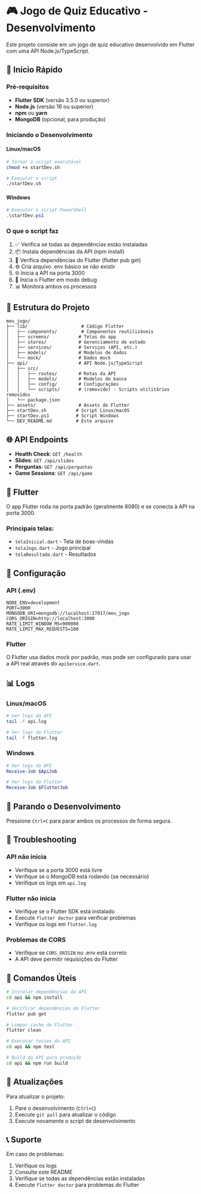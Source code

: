 # 🎮 Jogo de Quiz Educativo - Desenvolvimento

Este projeto consiste em um jogo de quiz educativo desenvolvido em Flutter com uma API Node.js/TypeScript.

## 🚀 Início Rápido

### Pré-requisitos

- **Flutter SDK** (versão 3.5.0 ou superior)
- **Node.js** (versão 16 ou superior)
- **npm** ou **yarn**
- **MongoDB** (opcional, para produção)

### Iniciando o Desenvolvimento

#### Linux/macOS
```bash
# Tornar o script executável
chmod +x startDev.sh

# Executar o script
./startDev.sh
```

#### Windows
```powershell
# Executar o script PowerShell
.\startDev.ps1
```

### O que o script faz

1. ✅ Verifica se todas as dependências estão instaladas
2. 📦 Instala dependências da API (npm install)
3. 📱 Verifica dependências do Flutter (flutter pub get)
4. ⚙️ Cria arquivo .env básico se não existir
5. 🌐 Inicia a API na porta 3000
6. 📱 Inicia o Flutter em modo debug
7. 📊 Monitora ambos os processos

## 📁 Estrutura do Projeto

```
meu_jogo/
├── lib/                    # Código Flutter
│   ├── components/         # Componentes reutilizáveis
│   ├── screens/           # Telas do app
│   ├── stores/            # Gerenciamento de estado
│   ├── services/          # Serviços (API, etc.)
│   ├── models/            # Modelos de dados
│   └── mock/              # Dados mock
├── api/                   # API Node.js/TypeScript
│   ├── src/
│   │   ├── routes/        # Rotas da API
│   │   ├── models/        # Modelos do banco
│   │   ├── config/        # Configurações
│   │   └── scripts/       # (removido) - Scripts utilitários removidos
│   └── package.json
├── assets/                # Assets do Flutter
├── startDev.sh           # Script Linux/macOS
├── startDev.ps1          # Script Windows
└── DEV_README.md         # Este arquivo
```

## 🌐 API Endpoints

- **Health Check**: `GET /health`
- **Slides**: `GET /api/slides`
- **Perguntas**: `GET /api/perguntas`
- **Game Sessions**: `GET /api/game`

## 📱 Flutter

O app Flutter roda na porta padrão (geralmente 8080) e se conecta à API na porta 3000.

### Principais telas:
- `telaInicial.dart` - Tela de boas-vindas
- `telaJogo.dart` - Jogo principal
- `telaResultado.dart` - Resultados

## 🔧 Configuração

### API (.env)
```env
NODE_ENV=development
PORT=3000
MONGODB_URI=mongodb://localhost:27017/meu_jogo
CORS_ORIGIN=http://localhost:3000
RATE_LIMIT_WINDOW_MS=900000
RATE_LIMIT_MAX_REQUESTS=100
```

### Flutter
O Flutter usa dados mock por padrão, mas pode ser configurado para usar a API real através do `apiService.dart`.

## 📊 Logs

### Linux/macOS
```bash
# Ver logs da API
tail -f api.log

# Ver logs do Flutter
tail -f flutter.log
```

### Windows
```powershell
# Ver logs da API
Receive-Job $ApiJob

# Ver logs do Flutter
Receive-Job $FlutterJob
```

## 🛑 Parando o Desenvolvimento

Pressione `Ctrl+C` para parar ambos os processos de forma segura.

## 🐛 Troubleshooting

### API não inicia
- Verifique se a porta 3000 está livre
- Verifique se o MongoDB está rodando (se necessário)
- Verifique os logs em `api.log`

### Flutter não inicia
- Verifique se o Flutter SDK está instalado
- Execute `flutter doctor` para verificar problemas
- Verifique os logs em `flutter.log`

### Problemas de CORS
- Verifique se `CORS_ORIGIN` no .env está correto
- A API deve permitir requisições do Flutter

## 📝 Comandos Úteis

```bash
# Instalar dependências da API
cd api && npm install

# Verificar dependências do Flutter
flutter pub get

# Limpar cache do Flutter
flutter clean

# Executar testes da API
cd api && npm test

# Build da API para produção
cd api && npm run build
```

## 🔄 Atualizações

Para atualizar o projeto:

1. Pare o desenvolvimento (`Ctrl+C`)
2. Execute `git pull` para atualizar o código
3. Execute novamente o script de desenvolvimento

## 📞 Suporte

Em caso de problemas:
1. Verifique os logs
2. Consulte este README
3. Verifique se todas as dependências estão instaladas
4. Execute `flutter doctor` para problemas do Flutter
